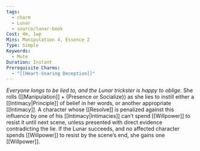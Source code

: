 ```yaml
---
tags:
  - charm
  - Lunar
  - source/lunar-book
Cost: 4m, 1wp
Mins: Manipulation 4, Essence 2
Type: Simple
Keywords:
  - Mute
Duration: Instant
Prerequisite Charms:
  - "[[Heart-Snaring Deception]]"
---
```

*Everyone longs to be lied to, and the Lunar trickster is happy to oblige.*
She rolls ([[Manipulation]] + {Presence or Socialize}) as she lies to instill either a [[Intimacy|Principle]] of belief in her words, or another appropriate [[Intimacy]]. A character whose [[Resolve]] is penalized against this influence by one of his [[Intimacy|Intimacies]] can’t spend [[Willpower]] to resist it until next scene, unless presented with direct evidence contradicting the lie. If the Lunar succeeds, and no affected character spends [[Willpower]] to resist by the scene’s end, she gains one [[Willpower]].